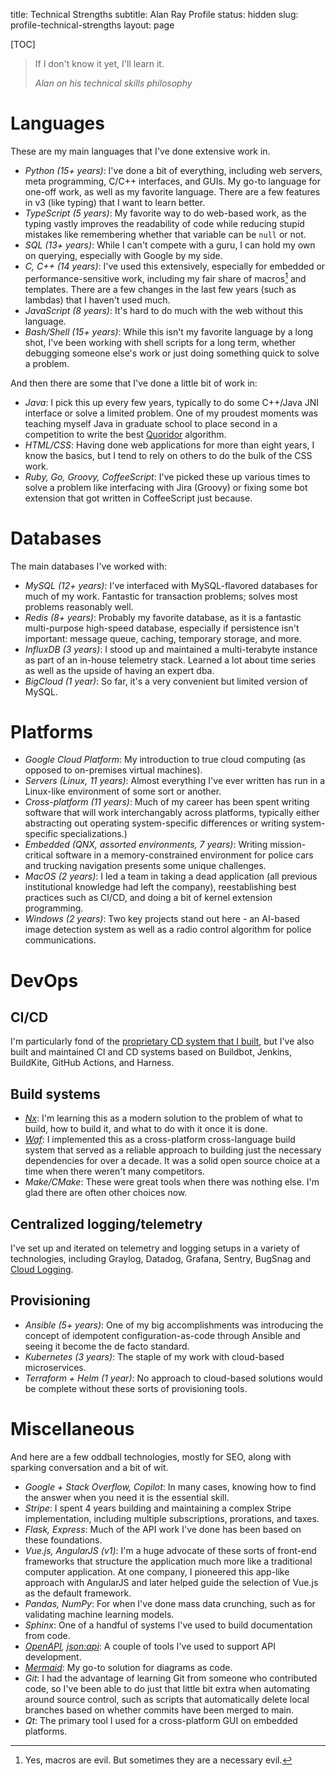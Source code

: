 title: Technical Strengths
subtitle: Alan Ray Profile
status: hidden
slug: profile-technical-strengths
layout: page

[TOC]

> If I don't know it yet, I'll learn it.
>
> _Alan on his technical skills philosophy_

# Languages

These are my main languages that I've done extensive work in.

* _Python (15+ years)_: I've done a bit of everything, including web servers, meta programming, C/C++ interfaces, and GUIs. My go-to language for one-off work, as well as my favorite language. There are a few features in v3 (like typing) that I want to learn better.
* _TypeScript (5 years)_: My favorite way to do web-based work, as the typing vastly improves the readability of code while reducing stupid mistakes like remembering whether that variable can be `null` or not.
* _SQL (13+ years)_: While I can't compete with a guru, I can hold my own on querying, especially with Google by my side.
* _C, C++ (14 years)_: I've used this extensively, especially for embedded or performance-sensitive work, including my fair share of macros[^macros] and templates. There are a few changes in the last few years (such as lambdas) that I haven't used much.
* _JavaScript (8 years)_: It's hard to do much with the web without this language.
* _Bash/Shell (15+ years)_: While this isn't my favorite language by a long shot, I've been working with shell scripts for a long term, whether debugging someone else's work or just doing something quick to solve a problem.

[^macros]: Yes, macros are evil. But sometimes they are a necessary evil.

And then there are some that I've done a little bit of work in:

* _Java_: I pick this up every few years, typically to do some C++/Java JNI interface or solve a limited problem. One of my proudest moments was teaching myself Java in graduate school to place second in a competition to write the best [Quoridor](https://en.wikipedia.org/wiki/Quoridor) algorithm.
* _HTML/CSS_: Having done web applications for more than eight years, I know the basics, but I tend to rely on others to do the bulk of the CSS work.
* _Ruby, Go, Groovy, CoffeeScript_: I've picked these up various times to solve a problem like interfacing with Jira (Groovy) or fixing some bot extension that got written in CoffeeScript just because.

# Databases

The main databases I've worked with:

* _MySQL (12+ years)_: I've interfaced with MySQL-flavored databases for much of my work. Fantastic for transaction problems; solves most problems reasonably well.
* _Redis (8+ years)_: Probably my favorite database, as it is a fantastic multi-purpose high-speed database, especially if persistence isn't important: message queue, caching, temporary storage, and more.
* _InfluxDB (3 years)_: I stood up and maintained a multi-terabyte instance as part of an in-house telemetry stack. Learned a lot about time series as well as the upside of having an expert dba.
* _BigCloud (1 year)_: So far, it's a very convenient but limited version of MySQL.

# Platforms

* _Google Cloud Platform_: My introduction to true cloud computing (as opposed to on-premises virtual machines).
* _Servers (Linux, 11 years)_: Almost everything I've ever written has run in a Linux-like environment of some sort or another.
* _Cross-platform (11 years)_: Much of my career has been spent writing software that will work interchangably across platforms, typically either abstracting out operating system-specific differences or writing system-specific specializations.)
* _Embedded (QNX, assorted environments, 7 years)_: Writing mission-critical software in a memory-constrained environment for police cars and trucking navigation presents some unique challenges.
* _MacOS (2 years)_: I led a team in taking a dead application (all previous institutional knowledge had left the company), reestablishing best practices such as CI/CD, and doing a bit of kernel extension programming.
* _Windows (2 years)_: Two key projects stand out here - an AI-based image detection system as well as a radio control algorithm for police communications.

# DevOps

## CI/CD

I'm particularly fond of the [proprietary CD system that I built](./unlinked.md), but I've also built and maintained CI and CD systems based on Buildbot, Jenkins, BuildKite, GitHub Actions, and Harness.

## Build systems

* _[Nx](https://nx.dev/)_: I'm learning this as a modern solution to the problem of what to build, how to build it, and what to do with it once it is done.
* _[Waf](https://waf.io/book/)_: I implemented this as a cross-platform cross-language build system that served as a reliable approach to building just the necessary dependencies for over a decade. It was a solid open source choice at a time when there weren't many competitors.
* _Make/CMake_: These were great tools when there was nothing else. I'm glad there are often other choices now.

## Centralized logging/telemetry

I've set up and iterated on telemetry and logging setups in a variety of technologies, including Graylog, Datadog, Grafana, Sentry, BugSnag and [Cloud Logging](https://cloud.google.com/logging?hl=en).

## Provisioning

* _Ansible (5+ years)_: One of my big accomplishments was introducing the concept of idempotent configuration-as-code through Ansible and seeing it become the de facto standard.
* _Kubernetes (3 years)_: The staple of my work with cloud-based microservices.
* _Terraform + Helm (1 year)_: No approach to cloud-based solutions would be complete without these sorts of provisioning tools.

# Miscellaneous

And here are a few oddball technologies, mostly for SEO, along with sparking conversation and a bit of wit.

* _Google + Stack Overflow, Copilot_: In many cases, knowing how to find the answer when you need it is the essential skill.
* _Stripe_: I spent 4 years building and maintaining a complex Stripe implementation, including multiple subscriptions, prorations, and taxes.
* _Flask, Express_: Much of the API work I've done has been based on these foundations.
* _Vue.js, AngularJS (v1)_: I'm a huge advocate of these sorts of front-end frameworks that structure the application much more like a traditional computer application. At one company, I pioneered this app-like approach with AngularJS and later helped guide the selection of Vue.js as the default framework.
* _Pandas, NumPy_: For when I've done mass data crunching, such as for validating machine learning models.
* _Sphinx_: One of a handful of systems I've used to build documentation from code.
* _[OpenAPI](https://www.openapis.org/), [json:api](https://jsonapi.org/)_: A couple of tools I've used to support API development.
* _[Mermaid](https://mermaid.js.org/)_: My go-to solution for diagrams as code.
* _Git_: I had the advantage of learning Git from someone who contributed code, so I've been able to do just that little bit extra when automating around source control, such as scripts that automatically delete local branches based on whether commits have been merged to main.
* _Qt_: The primary tool I used for a cross-platform GUI on embedded platforms.
